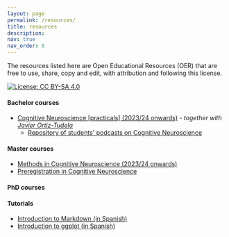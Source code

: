 ```yaml
---
layout: page
permalink: /resources/
title: resources
description: 
nav: true
nav_order: 6
---
```


The resources listed here are Open Educational Resources (OER) that are free to use, share, copy and edit, with attribution and following this license.

[![License: CC BY-SA 4.0](https://img.shields.io/badge/License-CC%20BY--SA%204.0-lightgrey.svg)](https://creativecommons.org/licenses/by-sa/4.0/)

#### Bachelor courses

- [Cognitive Neuroscience [practicals] (2023/24 onwards)](https://ortiztudela.github.io/ortiztudela/teaching/ncc-2425_book/index.html) - _together with [Javier Ortiz-Tudela](https://ortiztudela.github.io/ortiztudela/)_
    - [Repository of students' podcasts on Cognitive Neuroscience](https://github.com/wobc/cogneuro/tree/main/podcasts)

#### Master courses
- [Methods in Cognitive Neuroscience (2023/24 onwards)](https://gonzalezgarcia.github.io/methods_book/)
- [Preregistration in Cognitive Neuroscience](https://gonzalezgarcia.github.io/prereg_talk/)

#### PhD courses

#### Tutorials
- [Introduction to Markdown (in Spanish)](/assets/html/rmarkdown.html)
- [Introduction to ggplot (in Spanish)](/assets/html/ggplot.html)


